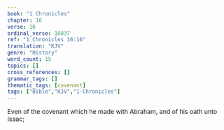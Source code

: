 ```yaml
---
book: "1 Chronicles"
chapter: 16
verse: 16
ordinal_verse: 10837
ref: "1 Chronicles 16:16"
translation: "KJV"
genre: "History"
word_count: 15
topics: []
cross_references: []
grammar_tags: []
thematic_tags: [covenant]
tags: ["Bible","KJV","1-Chronicles"]
---
```

Even of the covenant which he made with Abraham, and of his oath unto Isaac;
